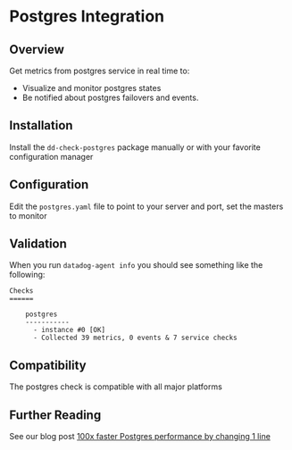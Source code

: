 # Postgres Integration

## Overview

Get metrics from postgres service in real time to:

* Visualize and monitor postgres states
* Be notified about postgres failovers and events.

## Installation

Install the `dd-check-postgres` package manually or with your favorite configuration manager

## Configuration

Edit the `postgres.yaml` file to point to your server and port, set the masters to monitor

## Validation

When you run `datadog-agent info` you should see something like the following:

    Checks
    ======

        postgres
        -----------
          - instance #0 [OK]
          - Collected 39 metrics, 0 events & 7 service checks

## Compatibility

The postgres check is compatible with all major platforms

## Further Reading

See our blog post [100x faster Postgres performance by changing 1 line](https://www.datadoghq.com/blog/100x-faster-postgres-performance-by-changing-1-line/)
